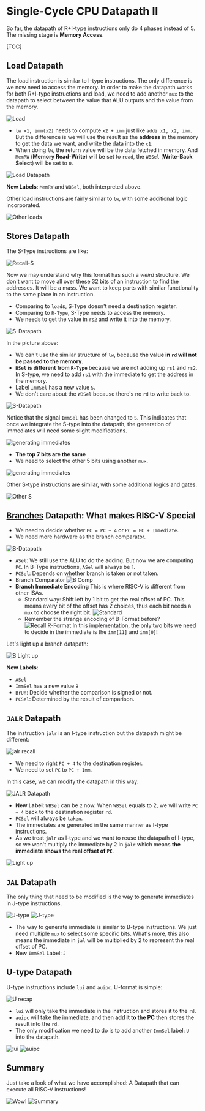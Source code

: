 # Single-Cycle CPU Datapath II

So far, the datapath of R+I-type instructions only do 4 phases instead of 5. The missing stage is **Memory Access**.  

[TOC]

## Load Datapath

The load instruction is similar to I-type instructions. The only difference is we now need to access the memory. In order to make the datapath works for both R+I-type instructions and load, we need to add another `mux` to the datapath to select between the value that ALU outputs and the value from the memory.

![Load](./Image/Week7/Week7-30.png)

- `lw x1, imm(x2)` needs to compute `x2 + imm` just like `addi x1, x2, imm`. But the difference is we will use the result as the **address** in the memory to get the data we want, and write the data into the `x1`.
- When doing `lw`, the return value will be the data fetched in memory. And `MemRW` (**Memory Read-Write**) will be set to `read`, the `WBSel` (**Write-Back Select**) will be set to `0`.

![Load Datapath](./Image/Week7/Week7-31.png)

**New Labels**: `MemRW` and `WBSel`, both interpreted above.

Other load instructions are fairly similar to `lw`, with some additional logic incorporated.

![Other loads](./Image/Week7/Week7-32.png)

## Stores Datapath

The S-Type instructions are like:

![Recall-S](./Image/Week7/Week7-33.png)

Now we may understand why this format has such a *weird* structure. We don't want to move all over these 32 bits of an instruction to find the addresses. It will be a mass. We want to keep parts with similar functionality to the same place in an instruction.

- Comparing to `load`s, S-Type doesn't need a destination register.
- Comparing to `R-Type`, S-Type needs to access the memory.
- We needs to get the value in `rs2` and write it into the memory.

![S-Datapath](./Image/Week7/Week7-34.png)

In the picture above:

- We can't use the similar structure of `lw`, because **the value in `rd` will not be passed to the memory**.
- **`BSel` is different from `R-Type`** because we are not adding up `rs1` and `rs2`. In S-type, we need to add `rs1` with the immediate to get the address in the memory.
- Label `ImmSel` has a new value `S`.
- We don't care about the `WBSel` because there's no `rd` to write back to.

![S-Datapath](./Image/Week7/Week7-35.png)

Notice that the signal `ImmSel` has been changed to `S`. This indicates that once we integrate the S-type into the datapath, the generation of immediates will need some slight modifications.

![generating immediates](./Image/Week7/Week7-36.png)

- **The top 7 bits are the same**
- We need to select the other 5 bits using another `mux`.

![generating immediates](./Image/Week7/Week7-37.png)

Other S-type instructions are similar, with some additional logics and gates.

![Other S](./Image/Week7/Week7-38.png)

## [Branches](https://www.youtube.com/watch?v=XTgyEsFRvWg&list=PLnvUoC1Ghb7x_utbREAczsv9WkF-yZJkz&index=3) Datapath: What makes RISC-V Special

- We need to decide whether `PC = PC + 4` or `PC = PC + Immediate`.
- We need more hardware as the branch comparator.

![B-Datapath](./Image/Week7/Week7-39.png)

- `ASel`: We still use the ALU to do the adding. But now we are computing `PC`. In B-Type instructions, `ASel` will always be 1.
- `PCSel`: Depends on whether branch is taken or not taken.
- Branch Comparator
  ![B Comp](./Image/Week7/Week7-40.png)
- **Branch Immediate Encoding**
  This is where RISC-V is different from other ISAs.
  - Standard way:
    Shift left by 1 bit to get the real offset of PC. This means every bit of the offset has 2 choices, thus each bit needs a `mux` to choose the right bit.
    ![Standard](./Image/Week7/Week7-41.png)
  - Remember the strange encoding of B-Format before?
    ![Recall R-Format](./Image/Week5/week5-11.png)
    In this implementation, the only two bits we need to decide in the immediate is the `imm[11]` and `imm[0]`!

Let's light up a branch datapath:

![B Light up](./Image/Week7/Week7-42.png)

**New Labels**:

- `ASel`
- `ImmSel` has a new value `B`
- `BrUn`: Decide whether the comparison is signed or not.
- `PCSel`: Determined by the result of comparison.

## `JALR` Datapath

The instruction `jalr` is an I-type instruction but the datapath might be different:

![jalr recall](./Image/Week5/week5-17.png)

- We need to right `PC + 4` to the destination register.
- We need to set `PC` to `PC + Imm`.

In this case, we can modify the datapath in this way:

![JALR Datapath](./Image/Week7/Week7-43.png)

- **New Label**: `WBSel` can be `2` now. When `WBSel` equals to 2, we will write `PC + 4` back to the destination register `rd`.
- `PCSel` will always be `taken`.
- The immediates are generated in the same manner as I-type instructions.
- As we treat `jalr` as I-type and we want to reuse the datapath of I-type, so we won't multiply the immediate by 2 in `jalr` which means **the immediate shows the real offset of `PC`**.

![Light up](./Image/Week7/Week7-44.png)

## `JAL` Datapath

The only thing that need to be modified is the way to generate immediates in J-type instructions.

![J-type](./Image/Week7/Week7-45.png)
![J-type](./Image/Week7/Week7-46.png)

- The way to generate immediate is similar to B-type instructions. We just need multiple `mux` to select some specific bits. What's more, this also means the immediate in `jal` will be multiplied by 2 to represent the real offset of PC.
- New `ImmSel` Label: `J`

## U-type Datapath

U-type instructions include `lui` and `auipc`. U-format is simple:

![U recap](./Image/Week5/week5-14.png)

- `lui` will only take the immediate in the instruction and stores it to the `rd`.
- `auipc` will take the immediate, and then **add it to the PC** then stores the result into the `rd`.
- The only modification we need to do is to add another `ImmSel` label: `U` into the datapath.

![lui](./Image/Week7/Week7-47.png)
![auipc](./Image/Week7/Week7-48.png)

## Summary

Just take a look of what we have accomplished: A Datapath that can execute all RISC-V instructions!

![Wow!](./Image/Week7/Week7-49.png)
![Summary](./Image/Week7/Week7-50.png)
